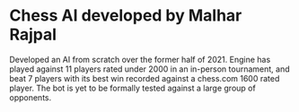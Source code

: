 # Chess AI developed by Malhar Rajpal
Developed an AI from scratch over the former half of 2021. Engine has played against 11 players rated under 2000 in an in-person tournament, and beat 7 players with its best win recorded against a chess.com 1600 rated player. The bot is yet to be formally tested against a large group of opponents.
